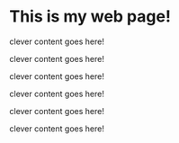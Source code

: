 <html>
    <body>
        <h1> This is my web page!</h1>
        <p>clever content goes here!</p>
        <p>clever content goes here!</p>
        <p>clever content goes here!</p>
        <p>clever content goes here!</p>
        <p>clever content goes here!</p>
        <p>clever content goes here!</p>
    </body>
</html>